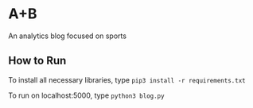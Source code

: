 # A+B
An analytics blog focused on sports

## How to Run
To install all necessary libraries, type `pip3 install -r requirements.txt` 

To run on localhost:5000, type `python3 blog.py`
